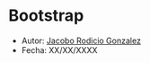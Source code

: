 # Bootstrap

* Autor: [Jacobo Rodicio Gonzalez](https://github.com/alu0100836059)
* Fecha: XX/XX/XXXX
